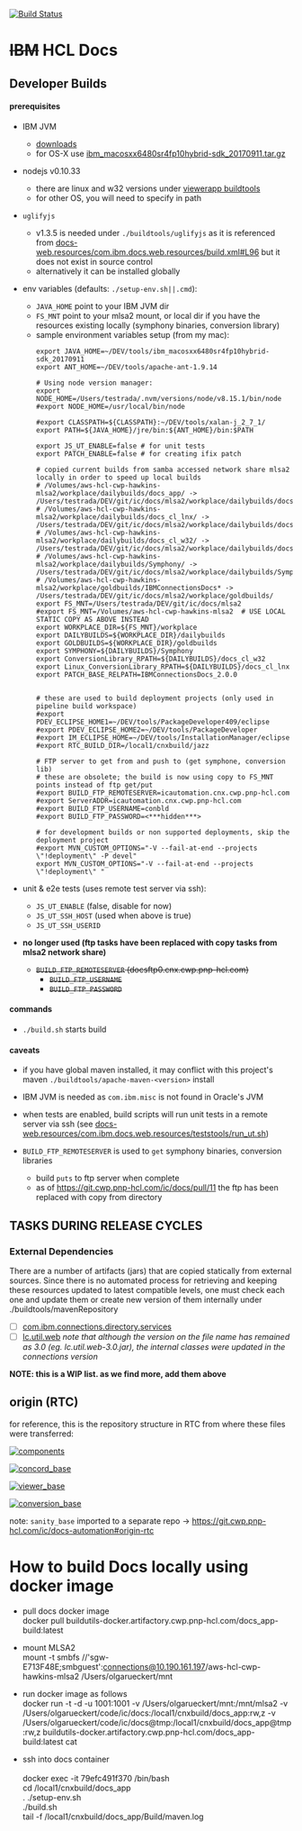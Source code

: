 [![Build Status](https://jenkins.cwp.pnp-hcl.com/cnx/buildStatus/icon?job=Core%2FDocs%2Fdocs_app)](https://jenkins.cwp.pnp-hcl.com/cnx/job/Core/job/Docs/job/docs_app/)

# ~~IBM~~ HCL Docs

## Developer Builds

#### prerequisites

- IBM JVM
  - [downloads](https://artifactory.cwp.pnp-hcl.com/artifactory/openlyAvailable-utils/Java/)
  - for OS-X use [ibm_macosxx6480sr4fp10hybrid-sdk_20170911.tar.gz](https://artifactory.cwp.pnp-hcl.com/artifactory/openlyAvailable-utils/Java/MacOSX64/1.8/ibm_macosxx6480sr4fp10hybrid-sdk_20170911.tar.gz)

- nodejs v0.10.33
  - there are linux and w32 versions under [viewerapp buildtools](viewerapp/applications/com.ibm.concord.viewer.war/buildtools/nodejs)
  - for other OS, you will need to specify in path

- `uglifyjs`
  - v1.3.5 is needed under `./buildtools/uglifyjs` as it is referenced from [docs-web.resources/com.ibm.docs.web.resources/build.xml#L96](/docs-web.resources/com.ibm.docs.web.resources/build.xml#L96) but it does not exist in source control
  - alternatively it can be installed globally

- env variables (defaults: `./setup-env.sh||.cmd`):
  - `JAVA_HOME` point to your IBM JVM dir
  - `FS_MNT` point to your mlsa2 mount, or local dir if you have the resources existing locally (symphony binaries, conversion library)
  - sample environment variables setup (from my mac):
      ```
      export JAVA_HOME=~/DEV/tools/ibm_macosxx6480sr4fp10hybrid-sdk_20170911
      export ANT_HOME=~/DEV/tools/apache-ant-1.9.14

      # Using node version manager:
      export NODE_HOME=/Users/testrada/.nvm/versions/node/v8.15.1/bin/node
      #export NODE_HOME=/usr/local/bin/node

      #export CLASSPATH=${CLASSPATH}:~/DEV/tools/xalan-j_2_7_1/
      export PATH=${JAVA_HOME}/jre/bin:${ANT_HOME}/bin:$PATH

      export JS_UT_ENABLE=false # for unit tests
      export PATCH_ENABLE=false # for creating ifix patch

      # copied current builds from samba accessed network share mlsa2 locally in order to speed up local builds
      # /Volumes/aws-hcl-cwp-hawkins-mlsa2/workplace/dailybuilds/docs_app/ -> /Users/testrada/DEV/git/ic/docs/mlsa2/workplace/dailybuilds/docs_app/
      # /Volumes/aws-hcl-cwp-hawkins-mlsa2/workplace/dailybuilds/docs_cl_lnx/ -> /Users/testrada/DEV/git/ic/docs/mlsa2/workplace/dailybuilds/docs_cl_lnx/
      # /Volumes/aws-hcl-cwp-hawkins-mlsa2/workplace/dailybuilds/docs_cl_w32/ -> /Users/testrada/DEV/git/ic/docs/mlsa2/workplace/dailybuilds/docs_cl_w32/
      # /Volumes/aws-hcl-cwp-hawkins-mlsa2/workplace/dailybuilds/Symphony/ -> /Users/testrada/DEV/git/ic/docs/mlsa2/workplace/dailybuilds/Symphony/
      # /Volumes/aws-hcl-cwp-hawkins-mlsa2/workplace/goldbuilds/IBMConnectionsDocs* -> /Users/testrada/DEV/git/ic/docs/mlsa2/workplace/goldbuilds/
      export FS_MNT=/Users/testrada/DEV/git/ic/docs/mlsa2
      #export FS_MNT=/Volumes/aws-hcl-cwp-hawkins-mlsa2  # USE LOCAL STATIC COPY AS ABOVE INSTEAD
      export WORKPLACE_DIR=${FS_MNT}/workplace
      export DAILYBUILDS=${WORKPLACE_DIR}/dailybuilds
      export GOLDBUILDS=${WORKPLACE_DIR}/goldbuilds
      export SYMPHONY=${DAILYBUILDS}/Symphony
      export ConversionLibrary_RPATH=${DAILYBUILDS}/docs_cl_w32
      export Linux_ConversionLibrary_RPATH=${DAILYBUILDS}/docs_cl_lnx
      export PATCH_BASE_RELPATH=IBMConnectionsDocs_2.0.0


      # these are used to build deployment projects (only used in pipeline build workspace)
      #export PDEV_ECLIPSE_HOME1=~/DEV/tools/PackageDeveloper409/eclipse
      #export PDEV_ECLIPSE_HOME2=~/DEV/tools/PackageDeveloper
      #export IM_ECLIPSE_HOME=~/DEV/tools/InstallationManager/eclipse
      #export RTC_BUILD_DIR=/local1/cnxbuild/jazz

      # FTP server to get from and push to (get symphone, conversion lib)
      # these are obsolete; the build is now using copy to FS_MNT points instead of ftp get/put
      #export BUILD_FTP_REMOTESERVER=icautomation.cnx.cwp.pnp-hcl.com
      #export ServerADDR=icautomation.cnx.cwp.pnp-hcl.com
      #export BUILD_FTP_USERNAME=conbld
      #export BUILD_FTP_PASSWORD=<***hidden***>

      # for development builds or non supported deployments, skip the deployment project
      #export MVN_CUSTOM_OPTIONS="-V --fail-at-end --projects \"!deployment\" -P devel"
      export MVN_CUSTOM_OPTIONS="-V --fail-at-end --projects \"!deployment\" "
      ```

- unit & e2e tests (uses remote test server via ssh):
  - `JS_UT_ENABLE` (false, disable for now)
  - `JS_UT_SSH_HOST` (used when above is true)
  - `JS_UT_SSH_USERID`

- **no longer used (ftp tasks have been replaced with copy tasks from mlsa2 network share)**
  - ~~`BUILD_FTP_REMOTESERVER` (docsftp0.cnx.cwp.pnp-hcl.com)~~
    - ~~`BUILD_FTP_USERNAME`~~
    - ~~`BUILD_FTP_PASSWORD`~~


#### commands

- `./build.sh` starts build

#### caveats
- if you have global maven installed, it may conflict with this project's maven `./buildtools/apache-maven-<version>` install
- IBM JVM is needed as `com.ibm.misc` is not found in Oracle's JVM
- when tests are enabled, build scripts will run unit tests in a remote server via ssh (see [docs-web.resources/com.ibm.docs.web.resources/teststools/run_ut.sh](/docs-web.resources/com.ibm.docs.web.resources/teststools/run_ut.sh))

- `BUILD_FTP_REMOTESERVER` is used to `get` symphony binaries, conversion libraries
  - build `puts` to ftp server when complete
  - as of https://git.cwp.pnp-hcl.com/ic/docs/pull/11 the ftp has been replaced with copy from directory


## TASKS DURING RELEASE CYCLES


### External Dependencies

There are a number of artifacts (jars) that are copied statically from external sources.  Since there is no automated process for retrieving and keeping these resources updated to latest compatible levels, one must check each one and update them or create new version of them internally under ./buildtools/mavenRepository

- [ ] [com.ibm.connections.directory.services](./buildtools/mavenRepository/com/ibm/com.ibm.connections.directory.services)
- [ ] [lc.util.web](./buildtools/mavenRepository/com/ibm/lc.util.web) _note that although the version on the file name has remained as 3.0 (eg. lc.util.web-3.0.jar), the internal classes were updated in the connections version_

**NOTE: this is a WIP list.  as we find more, add them above**


## origin (RTC)

for reference, this is the repository structure in RTC from where these files were transferred:

[![components](origin/RTC%20Docs%20On-prem_2.0_CR3%20components.png)](https://swgjazz.ibm.com:8026/jazz/web/projects/LotusLive%20Symphony%20-%20streams%20only#action=com.ibm.team.scm.browseWorkspace&id=_fEG00B9_EeqVu_wyjFm4cg)

[![concord_base](origin/RTC%20Docs%20On-prem_2.0_CR3%20concord_base.png)](https://swgjazz.ibm.com:8026/jazz/web/projects/LotusLive%20Symphony%20-%20streams%20only#action=com.ibm.team.scm.browseElement&workspaceItemId=_fEG00B9_EeqVu_wyjFm4cg&componentItemId=_cxIzMEWzEeCi-JH9Xu32Zw&path=/)

[![viewer_base](origin/RTC%20Docs%20On-prem_2.0_CR3%20viewer_base.png)](https://swgjazz.ibm.com:8026/jazz/web/projects/LotusLive%20Symphony%20-%20streams%20only#action=com.ibm.team.scm.browseElement&workspaceItemId=_fEG00B9_EeqVu_wyjFm4cg&componentItemId=_oy5ZMD0qEeGoVPuKCrGAfw&path=/)

[![conversion_base](origin/RTC%20Docs%20On-prem_2.0_CR3%20conversion_base.png)](https://swgjazz.ibm.com:8026/jazz/web/projects/LotusLive%20Symphony%20-%20streams%20only#action=com.ibm.team.scm.browseElement&workspaceItemId=_fEG00B9_EeqVu_wyjFm4cg&componentItemId=_SVCywGLfEeGWwf6X-L5LHw&path=/)

note:  `sanity_base` imported to a separate repo -> https://git.cwp.pnp-hcl.com/ic/docs-automation#origin-rtc


# How to build Docs locally using docker image
- pull docs docker image </br>
 docker pull buildutils-docker.artifactory.cwp.pnp-hcl.com/docs_app-build:latest
- mount MLSA2</br>
mount -t smbfs //'sgw-E713F48E;smbguest':connections@10.190.161.197/aws-hcl-cwp-hawkins-mlsa2 /Users/olgarueckert/mnt

- run docker image as follows</br>
docker run -t -d -u 1001:1001 -v /Users/olgarueckert/mnt:/mnt/mlsa2 -v /Users/olgarueckert/code/ic/docs:/local1/cnxbuild/docs_app:rw,z -v /Users/olgarueckert/code/ic/docs@tmp:/local1/cnxbuild/docs_app@tmp:rw,z buildutils-docker.artifactory.cwp.pnp-hcl.com/docs_app-build:latest cat

- ssh into docs container</br>  
docker exec -it 79efc491f370 /bin/bash</br>
cd /local1/cnxbuild/docs_app</br>
. ./setup-env.sh</br>
./build.sh</br>
tail -f /local1/cnxbuild/docs_app/Build/maven<timestamp>.log</br>
